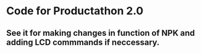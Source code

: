 # Code for Productathon 2.0

## See it for making changes in function of NPK and adding LCD commmands if neccessary.